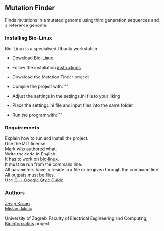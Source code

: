 ## Mutation Finder

Finds mutations in a mutated genome using third generation sequences and a reference genome.  

### Installing Bio-Linux

Bio-Linux is a specialised Ubuntu workstation.  

* Download [Bio-Linux](http://environmentalomics.org/bio-linux-download/)  
* Follow the installation [instructions](http://environmentalomics.org/bio-linux-installation/)  
* Download the Mutation Finder project  

* Compile the project with: ""  
* Adjust the settings in the settings.ini file to your liking  
* Place the settings.ini file and input files into the same folder  
* Run the program with: ""  

### Requirements

Explain how to run and install the project.  
Use the MIT license.  
Mark who authored what.  
Write the code in English.  
It has to work on [bio-linux](https://distrowatch.com/table.php?distribution=biolinux).  
It must be run from the command line.  
All parameters have to reside in a file or be given through the command line.  
All outputs must be files.  
Use [C++ Google Style Guide](https://google.github.io/styleguide/cppguide.html).  

### Authors

[Josip Kasap](https://github.com/Kasap7)  
[Mislav Jaksic](https://github.com/MislavJaksic)  

University of Zagreb, Faculty of Electrical Engineering and Computing, [Bioinformatics](https://www.fer.unizg.hr/predmet/bio) project

